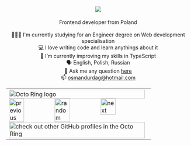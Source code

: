 <h1 align='center'>
    <a href="https://git.io/typing-svg">
        <img src="https://readme-typing-svg.demolab.com/?lines=Hi+there!;I'm+Artem+👋&center=true&size=30">
    </a>
</h1>

<p align="center">
  Frontend developer from Poland
  <br>
  <br>
  🧑🏼‍💻 I'm currently studying for an Engineer degree on Web development specialisation
  <br>
  💻 I love writing code and learn anythings about it
  <br>
  🌱 I’m currently improving my skills in TypeScript
  <br>
  🗣 English, Polish, Russian
  <br>
  💬 Ask me any question <a href="https://github.com/ak-hu/ak-hu/issues" title="Issues">here</a>
  <br>
  📫 <a href="mailto: arty.lindemann@gmail.com">osmandurdag@hotmail.com</a>
</p>

<table align="center"><tbody><tr><td><a href="https://octo-ring.com/"><img src="https://octo-ring.com/static/img/widget/top.png" width="99%" alt="Octo Ring logo" align="top"></a><br><a href="https://octo-ring.com/p/ak-hu/prev"><img src="https://octo-ring.com/static/img/widget/prev.png" width="33%" alt="previous" align="top" title="previous profile"></a><a href="https://octo-ring.com/p/ak-hu/random"><img src="https://octo-ring.com/static/img/widget/random.png" width="33%" alt="random" align="top" title="random profile"></a><a href="https://octo-ring.com/p/ak-hu/next"><img src="https://octo-ring.com/static/img/widget/next.png" width="33%" alt="next" align="top" title="next profile"></a><br><a href="https://octo-ring.com/"><img src="https://octo-ring.com/static/img/widget/bottom.png" width="99%" alt="check out other GitHub profiles in the Octo Ring" align="top"></a></td></tr></tbody></table>
